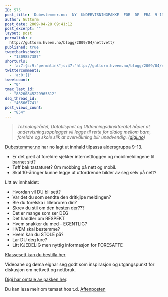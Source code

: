 ```yaml
---
ID: 575
post_title: 'Dubestemmer.no:  NY  UNDERVISNINGPAKKE  FOR  DE  FRA  9-13'
author: Guttorm
post_date: 2009-04-28 09:41:12
post_excerpt: ""
layout: post
permalink: >
  http://guttorm.hveem.no/blogg/2009/04/nettvett/
published: true
tweetbackscheck:
  - "1309857387"
shorturls:
  - 'a:7:{s:9:"permalink";s:47:"http://guttorm.hveem.no/blogg/2009/04/nettvett/";s:7:"tinyurl";s:25:"http://tinyurl.com/o7tqj3";s:4:"isgd";s:17:"http://is.gd/Nr7G";s:5:"bitly";s:19:"http://bit.ly/9ixtF";s:5:"snipr";s:22:"http://snipr.com/jdezw";s:5:"snurl";s:22:"http://snurl.com/jdezw";s:7:"snipurl";s:24:"http://snipurl.com/jdezw";}'
twittercomments:
  - 'a:0:{}'
tweetcount:
  - "0"
tmac_last_id:
  - "88260845229965312"
dsq_thread_id:
  - "465667741"
post_views_count:
  - "854"
---
```

<blockquote><em>Teknologirådet, Datatilsynet og Utdanningsdirektoratet håper at  undervisningsopplegget vil legge til rette for dialog mellom barn, foreldre og  skole slik at overvåkning blir unødvendig. (<a href="http://www.digi.no/811906/snoker-i-barnas-nettbruk">digi.no</a>)</em></blockquote>
<a href="http://dubestemmer.no">Dubestemmer.no</a> har no lagt ut innhald tilpassa aldersgruppa 9-13.
<ul>
	<li>Er det greit at foreldre sjekker internettloggen og mobilmeldingene til barnet sitt?</li>
	<li>Tøff bak tastaturet? Om mobbing på nett og mobil.</li>
	<li>Skal 10-åringer kunne legge ut utfordrende bilder av seg selv på nett?</li>
</ul>
Litt av innhaldet:
<ul>
	<li>Hvordan vil DU bli sett?</li>
	<li>Var det du som sendte den dritkjipe meldingen?</li>
	<li>Ble du forelska i lillebroren din?</li>
	<li>Skrev du stil om den hesten der???</li>
	<li>Det er mange som ser DEG</li>
	<li>Det handler om RESPEKT</li>
	<li>Hvem snakker du med - EGENTLIG?</li>
	<li>HVEM skal bestemme?</li>
	<li>Hvem kan du STOLE på?</li>
	<li>Lar DU deg lure?</li>
	<li>Litt KJEDELIG men nyttig informasjon for FORESATTE</li>
</ul>
<a href="http://www.dubestemmer.no/no/Nedlasting/Bestill_klassesett/">Klassesett kan du bestilla her</a>.

Videoane og døma eignar seg godt som inspirasjon og utgangspunkt for diskusjon om nettvett og nettbruk.

<a href="http://www.digi.no/811906/snoker-i-barnas-nettbruk">Digi har omtale av pakken her</a>.

Du kan lesa meir om temaet hos t.d. <a href="http://www.aftenposten.no/nyheter/iriks/article3048527.ece">Aftenposten </a>